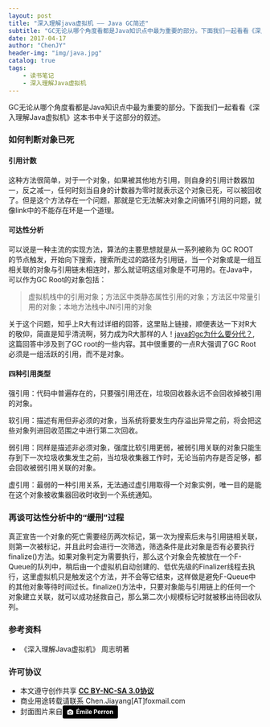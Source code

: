 ```yaml
---
layout: post
title: "深入理解java虚拟机 —— Java GC简述"
subtitle: "GC无论从哪个角度看都是Java知识点中最为重要的部分。下面我们一起看看《深入理解Java虚拟机》这本书中关于这部分的叙述。"
date: 2017-04-17
author: "ChenJY"
header-img: "img/java.jpg"
catalog: true
tags: 
    - 读书笔记
    - 深入理解Java虚拟机
---
```


GC无论从哪个角度看都是Java知识点中最为重要的部分。下面我们一起看看《深入理解Java虚拟机》这本书中关于这部分的叙述。

### 如何判断对象已死
#### 引用计数
这种方法很简单，对于一个对象，如果被其他地方引用，则自身的引用计数器加一，反之减一，任何时刻当自身的计数器为零时就表示这个对象已死，可以被回收了。但是这个方法存在一个问题，那就是它无法解决对象之间循环引用的问题，就像link中的不能存在环是一个道理。

#### 可达性分析
可以说是一种主流的实现方法，算法的主要思想就是从一系列被称为 GC ROOT 的节点触发，开始向下搜索，搜索所走过的路径为引用链，当一个对象或是一组互相关联的对象与引用链未相连时，那么就证明这组对象是不可用的。在Java中，可以作为GC Root的对象包括：
> 虚拟机栈中的引用对象；方法区中类静态属性引用的对象；方法区中常量引用的对象；本地方法栈中JNI引用的对象

关于这个问题，知乎上R大有过详细的回答，这里贴上链接，顺便表达一下对R大的敬仰，简直是知乎清流啊，努力成为R大那样的人！[java的gc为什么要分代？](https://www.zhihu.com/question/53613423/answer/135743258),这篇回答中涉及到了GC root的一些内容。其中很重要的一点R大强调了GC Root必须是一组活跃的引用，而不是对象。

#### 四种引用类型
强引用：代码中普遍存在的，只要强引用还在，垃圾回收器永远不会回收掉被引用的对象。

软引用：描述有用但非必须的对象，当系统将要发生内存溢出异常之前，将会把这些对象列进回收范围之中进行第二次回收。

弱引用：同样是描述非必须对象，强度比软引用更弱，被弱引用关联的对象只能生存到下一次垃圾收集发生之前，当垃圾收集器工作时，无论当前内存是否足够，都会回收被弱引用关联的对象。

虚引用：最弱的一种引用关系，无法通过虚引用取得一个对象实例，唯一目的是能在这个对象被收集器回收时收到一个系统通知。

### 再谈可达性分析中的“缓刑”过程
真正宣告一个对象的死亡需要经历两次标记，第一次为搜索后未与引用链相关联，则第一次被标记，并且此时会进行一次筛选，筛选条件是此对象是否有必要执行finalize()方法。如果对象判定为需要执行，那么这个对象会先被放在一个F-Queue的队列中，稍后由一个虚拟机自动创建的、低优先级的Finalizer线程去执行，这里虚拟机只是触发这个方法，并不会等它结束，这样做是避免F-Queue中的其他对象等待时间过长。finalize()方法中，只要对象能与引用链上的任何一个对象建立关联，就可以成功拯救自己，那么第二次小规模标记时就被移出待回收队列。

### 参考资料
* 《深入理解Java虚拟机》 周志明著

### 许可协议
* 本文遵守创作共享 <a href="https://creativecommons.org/licenses/by-nc-sa/3.0/cn/" target="_blank"><b>CC BY-NC-SA 3.0协议</b></a>
* 商业用途转载请联系 Chen.Jiayang[AT]foxmail.com
* 封面图片来自<a style="background-color:black;color:white;text-decoration:none;padding:4px 6px;font-family:-apple-system, BlinkMacSystemFont, &quot;San Francisco&quot;, &quot;Helvetica Neue&quot;, Helvetica, Ubuntu, Roboto, Noto, &quot;Segoe UI&quot;, Arial, sans-serif;font-size:12px;font-weight:bold;line-height:1.2;display:inline-block;border-radius:3px;" href="https://unsplash.com/@emilep?utm_medium=referral&amp;utm_campaign=photographer-credit&amp;utm_content=creditBadge" target="_blank" rel="noopener noreferrer" title="Download free do whatever you want high-resolution photos from Émile Perron"><span style="display:inline-block;padding:2px 3px;"><svg xmlns="http://www.w3.org/2000/svg" style="height:12px;width:auto;position:relative;vertical-align:middle;top:-1px;fill:white;" viewBox="0 0 32 32"><title></title><path d="M20.8 18.1c0 2.7-2.2 4.8-4.8 4.8s-4.8-2.1-4.8-4.8c0-2.7 2.2-4.8 4.8-4.8 2.7.1 4.8 2.2 4.8 4.8zm11.2-7.4v14.9c0 2.3-1.9 4.3-4.3 4.3h-23.4c-2.4 0-4.3-1.9-4.3-4.3v-15c0-2.3 1.9-4.3 4.3-4.3h3.7l.8-2.3c.4-1.1 1.7-2 2.9-2h8.6c1.2 0 2.5.9 2.9 2l.8 2.4h3.7c2.4 0 4.3 1.9 4.3 4.3zm-8.6 7.5c0-4.1-3.3-7.5-7.5-7.5-4.1 0-7.5 3.4-7.5 7.5s3.3 7.5 7.5 7.5c4.2-.1 7.5-3.4 7.5-7.5z"></path></svg></span><span style="display:inline-block;padding:2px 3px;">Émile Perron</span></a>


